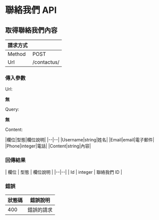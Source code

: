 # 聯絡我們 API

## 取得聯絡我們內容

|請求方式||
|--------|-----|
| Method | POST |
| Url    | /contactus/ |

### 傳入參數

Url:

**無**

Query:

**無**

Content:

|欄位|型態|欄位說明|
|--|--|
|Username|string|姓名|
|Email|email|電子郵件|
|Phone|integer|電話|
|Content|string|內容|

### 回傳結果
| 欄位  | 型態 | 欄位說明 |
|--|--|
| Id | integer | 聯絡我們 ID |

### 錯誤
| 狀態碼  | 錯誤說明 |
|--|--|
|400| 錯誤的請求 |
